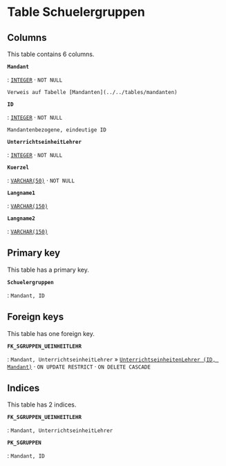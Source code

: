 # Table **Schuelergruppen**

## Columns

This table contains 6 columns.

**`Mandant`**

:   [`INTEGER`](https://firebirdsql.org/file/documentation/html/en/refdocs/fblangref40/firebird-40-language-reference.html#fblangref40-datatypes-inttypes) · `NOT NULL`

    Verweis auf Tabelle [Mandanten](../../tables/mandanten)

**`ID`**

:   [`INTEGER`](https://firebirdsql.org/file/documentation/html/en/refdocs/fblangref40/firebird-40-language-reference.html#fblangref40-datatypes-inttypes) · `NOT NULL`

    Mandantenbezogene, eindeutige ID

**`UnterrichtseinheitLehrer`**

:   [`INTEGER`](https://firebirdsql.org/file/documentation/html/en/refdocs/fblangref40/firebird-40-language-reference.html#fblangref40-datatypes-inttypes) · `NOT NULL`

**`Kuerzel`**

:   [`VARCHAR(50)`](https://firebirdsql.org/file/documentation/html/en/refdocs/fblangref40/firebird-40-language-reference.html#fblangref40-datatypes-chartypes) · `NOT NULL`

**`Langname1`**

:   [`VARCHAR(150)`](https://firebirdsql.org/file/documentation/html/en/refdocs/fblangref40/firebird-40-language-reference.html#fblangref40-datatypes-chartypes)

**`Langname2`**

:   [`VARCHAR(150)`](https://firebirdsql.org/file/documentation/html/en/refdocs/fblangref40/firebird-40-language-reference.html#fblangref40-datatypes-chartypes)

## Primary key

This table has a primary key.

**`Schuelergruppen`**

:   `Mandant, ID`

## Foreign keys

This table has one foreign key.

**`FK_SGRUPPEN_UEINHEITLEHR`**

:   `Mandant, UnterrichtseinheitLehrer` » [`UnterrichtseinheitenLehrer (ID, Mandant)`](../../tables/unterrichtseinheitenlehrer) · `ON UPDATE RESTRICT` · `ON DELETE CASCADE`

## Indices

This table has 2 indices.

**`FK_SGRUPPEN_UEINHEITLEHR`**

:   `Mandant, UnterrichtseinheitLehrer`

**`PK_SGRUPPEN`**

:   `Mandant, ID`
